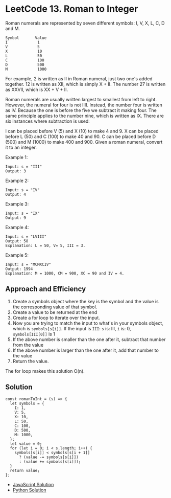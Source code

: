 # LeetCode 13. Roman to Integer
Roman numerals are represented by seven different symbols: I, V, X, L, C, D and M.
```
Symbol       Value
I             1
V             5
X             10
L             50
C             100
D             500
M             1000
```
For example, 2 is written as II in Roman numeral, just two one's added together. 12 is written as XII, which is simply X + II. The number 27 is written as XXVII, which is XX + V + II.

Roman numerals are usually written largest to smallest from left to right. However, the numeral for four is not IIII. Instead, the number four is written as IV. Because the one is before the five we subtract it making four. The same principle applies to the number nine, which is written as IX. There are six instances where subtraction is used:

I can be placed before V (5) and X (10) to make 4 and 9. 
X can be placed before L (50) and C (100) to make 40 and 90. 
C can be placed before D (500) and M (1000) to make 400 and 900.
Given a roman numeral, convert it to an integer.

Example 1:
```
Input: s = "III"
Output: 3
```
Example 2:
```
Input: s = "IV"
Output: 4
```
Example 3:
```
Input: s = "IX"
Output: 9
```
Example 4:
```
Input: s = "LVIII"
Output: 58
Explanation: L = 50, V= 5, III = 3.
```
Example 5:
```
Input: s = "MCMXCIV"
Output: 1994
Explanation: M = 1000, CM = 900, XC = 90 and IV = 4.
```


## Approach and Efficiency
1. Create a symbols object where the key is the symbol and the value is the corresponding value of that symbol.
1. Create a value to be returned at the end
1. Create a for loop to iterate over the input.
  1. Now you are trying to match the input to what's in your symbols object, which is `symbols[s[i]]`. If the input is `III`:
  `s` is: III, `i` is: 0, `symbols[III[0]]` is 1
  1. If the above number is smaller than the one after it, subtract that number from the value
  1. If the above number is larger than the one after it, add that number to the value
1. Return the value.

The for loop makes this solution O(n).

## Solution
```
const romanToInt = (s) => {
  let symbols = {
    I: 1,
    V: 5,
    X: 10,
    L: 50,
    C: 100,
    D: 500,
    M: 1000,
  };
  let value = 0;
  for (let i = 0; i < s.length; i++) {
    symbols[s[i]] < symbols[s[i + 1]]
      ? (value -= symbols[s[i]])
      : (value += symbols[s[i]]);
  }
  return value;
};
```
- [JavaScript Solution](./romanToInteger.js)
- [Python Solution](../../../../python/code_challenges/strings/valid_parentheses/README.md)
